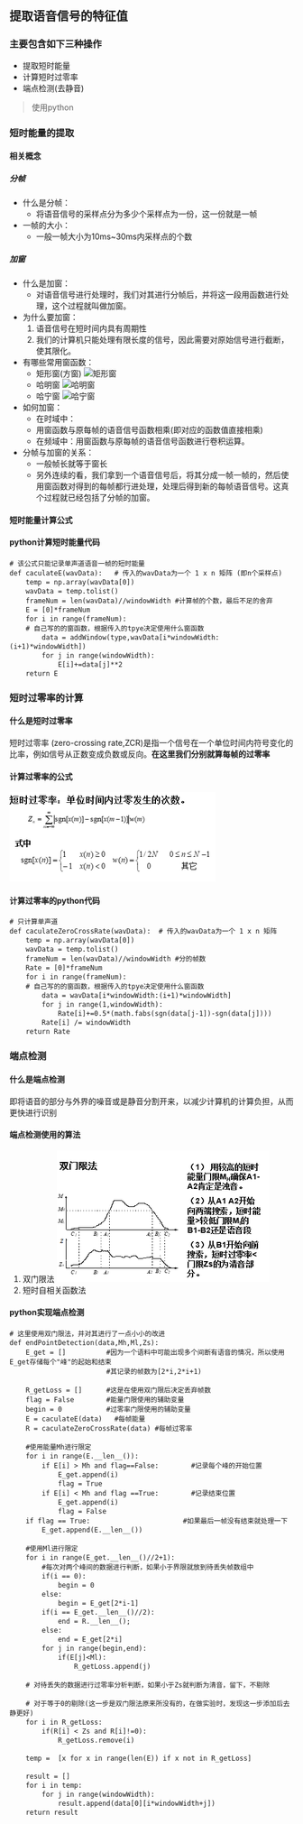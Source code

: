 ## 提取语音信号的特征值

### 主要包含如下三种操作
* 提取短时能量
* 计算短时过零率
* 端点检测(去静音)

>使用python

### 短时能量的提取

#### 相关概念
##### 分帧
* 什么是分帧：
    * 将语音信号的采样点分为多少个采样点为一份，这一份就是一帧
* 一帧的大小：
    * 一般一帧大小为10ms~30ms内采样点的个数

##### 加窗
* 什么是加窗：
    * 对语音信号进行处理时，我们对其进行分帧后，并将这一段用函数进行处理，这个过程就叫做加窗。
* 为什么要加窗：
    1. 语音信号在短时间内具有周期性
    2. 我们的计算机只能处理有限长度的信号，因此需要对原始信号进行截断，使其限化。
* 有哪些常用窗函数：
    * 矩形窗(方窗)
        ![矩形窗](img/矩形窗.png)
    * 哈明窗
        ![哈明窗](img/哈明窗.png)
    * 哈宁窗
        ![哈宁窗](img/哈宁窗.png)
* 如何加窗：
    * 在时域中：
    * 用窗函数与原每帧的语音信号函数相乘(即对应的函数值直接相乘)
    * 在频域中：用窗函数与原每帧的语音信号函数进行卷积运算。
* 分帧与加窗的关系：
    * 一般帧长就等于窗长
    * 另外连续的看，我们拿到一个语音信号后，将其分成一帧一帧的，然后使用窗函数对得到的每帧都行进处理，处理后得到新的每帧语音信号。这真个过程就已经包括了分帧的加窗。

#### 短时能量计算公式

#### python计算短时能量代码

```
# 该公式只能记录单声道语音一帧的短时能量
def caculateE(wavData):   # 传入的wavData为一个 1 x n 矩阵 (即n个采样点)
    temp = np.array(wavData[0])
    wavData = temp.tolist()
    frameNum = len(wavData)//windowWidth #计算帧的个数，最后不足的舍弃
    E = [0]*frameNum
    for i in range(frameNum):
	# 自己写的的窗函数，根据传入的tpye决定使用什么窗函数
        data = addWindow(type,wavData[i*windowWidth:(i+1)*windowWidth])
        for j in range(windowWidth):
            E[i]+=data[j]**2
    return E

```

### 短时过零率的计算
#### 什么是短时过零率
短时过零率 (zero-crossing rate,ZCR)是指一个信号在一个单位时间内符号变化的比率，例如信号从正数变成负数或反向。**在这里我们分别就算每帧的过零率**
#### 计算过零率的公式
![短时过零率](img/过零率.png)    
#### 计算过零率的python代码
```
# 只计算单声道
def caculateZeroCrossRate(wavData):  # 传入的wavData为一个 1 x n 矩阵
    temp = np.array(wavData[0])
    wavData = temp.tolist()
    frameNum = len(wavData)//windowWidth #分的帧数
    Rate = [0]*frameNum
    for i in range(frameNum):
	# 自己写的的窗函数，根据传入的tpye决定使用什么窗函数
        data = wavData[i*windowWidth:(i+1)*windowWidth]
        for j in range(1,windowWidth):
            Rate[i]+=0.5*(math.fabs(sgn(data[j-1])-sgn(data[j])))
        Rate[i] /= windowWidth
    return Rate
```

### 端点检测
#### 什么是端点检测
即将语音的部分与外界的噪音或是静音分割开来，以减少计算机的计算负担，从而更快进行识别
#### 端点检测使用的算法
1. 双门限法
    ![双门限法](img/双门限法.png)
2. 短时自相关函数法

#### python实现端点检测
```
# 这里使用双门限法，并对其进行了一点小小的改进
def endPointDetection(data,Mh,Ml,Zs):
    E_get = []          #因为一个语料中可能出现多个间断有语音的情况，所以使用E_get存储每个"峰"的起始和结束
                        #其记录的帧数为[2*i,2*i+1)

    R_getLoss = []      #这是在使用双门限后决定丢弃帧数
    flag = False        #能量门限使用的辅助变量
    begin = 0           #过零率门限使用的辅助变量
    E = caculateE(data)   #每帧能量
    R = caculateZeroCrossRate(data) #每帧过零率

    #使用能量Mh进行限定
    for i in range(E.__len__()):
        if E[i] > Mh and flag==False:        #记录每个峰的开始位置
            E_get.append(i)
            flag = True
        if E[i] < Mh and flag ==True:        #记录结束位置
            E_get.append(i)
            flag = False
    if flag == True:                       #如果最后一帧没有结束就处理一下
        E_get.append(E.__len__())

    #使用Ml进行限定
    for i in range(E_get.__len__()//2+1):
        #每次对两个峰间的数据进行判断，如果小于界限就放到待丢失帧数组中
        if(i == 0):
            begin = 0
        else:
            begin = E_get[2*i-1]
        if(i == E_get.__len__()//2):
            end = R.__len__();
        else:
            end = E_get[2*i]
        for j in range(begin,end):
            if(E[j]<Ml):
                R_getLoss.append(j)

    # 对待丢失的数据进行过零率分析判断，如果小于Zs就判断为清音，留下，不剔除

    # 对于等于0的剔除(这一步是双门限法原来所没有的，在做实验时，发现这一步添加后去静更好)
    for i in R_getLoss:
        if(R[i] < Zs and R[i]!=0):
            R_getLoss.remove(i)

    temp =  [x for x in range(len(E)) if x not in R_getLoss]

    result = []
    for i in temp:
        for j in range(windowWidth):
            result.append(data[0][i*windowWidth+j])
    return result

```